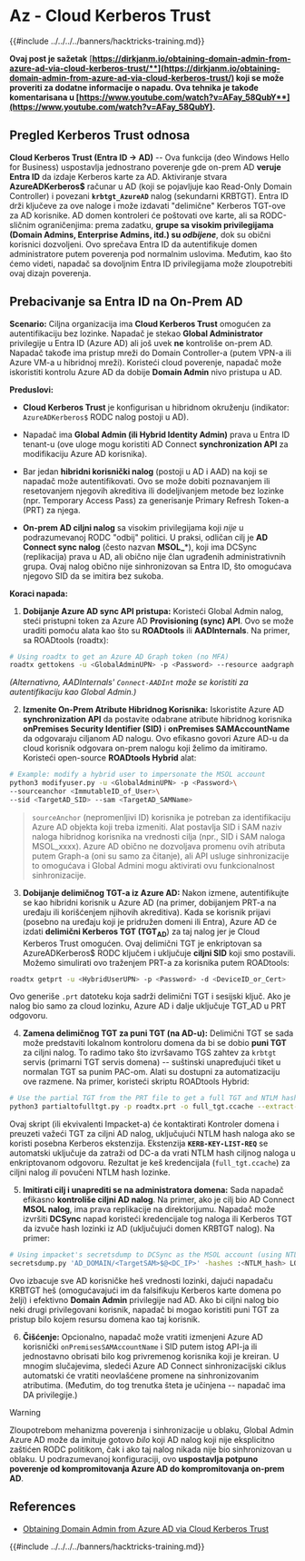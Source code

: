 # Az - Cloud Kerberos Trust

{{#include ../../../../banners/hacktricks-training.md}}

**Ovaj post je sažetak** [**https://dirkjanm.io/obtaining-domain-admin-from-azure-ad-via-cloud-kerberos-trust/**](https://dirkjanm.io/obtaining-domain-admin-from-azure-ad-via-cloud-kerberos-trust/) **koji se može proveriti za dodatne informacije o napadu. Ova tehnika je takođe komentarisana u** [**https://www.youtube.com/watch?v=AFay_58QubY**](https://www.youtube.com/watch?v=AFay_58QubY)**.**

## Pregled Kerberos Trust odnosa

**Cloud Kerberos Trust (Entra ID -> AD)** -- Ova funkcija (deo Windows Hello for Business) uspostavlja jednostrano poverenje gde on-prem AD **veruje Entra ID** da izdaje Kerberos karte za AD. Aktiviranje stvara **AzureADKerberos$** računar u AD (koji se pojavljuje kao Read-Only Domain Controller) i povezani **`krbtgt_AzureAD`** nalog (sekundarni KRBTGT). Entra ID drži ključeve za ove naloge i može izdavati "delimične" Kerberos TGT-ove za AD korisnike. AD domen kontroleri će poštovati ove karte, ali sa RODC-sličnim ograničenjima: prema zadatku, **grupe sa visokim privilegijama (Domain Admins, Enterprise Admins, itd.) su *odbijene***, dok su obični korisnici dozvoljeni. Ovo sprečava Entra ID da autentifikuje domen administratore putem poverenja pod normalnim uslovima. Međutim, kao što ćemo videti, napadač sa dovoljnim Entra ID privilegijama može zloupotrebiti ovaj dizajn poverenja.

## Prebacivanje sa Entra ID na On-Prem AD

**Scenario:** Ciljna organizacija ima **Cloud Kerberos Trust** omogućen za autentifikaciju bez lozinke. Napadač je stekao **Global Administrator** privilegije u Entra ID (Azure AD) ali još uvek **ne** kontroliše on-prem AD. Napadač takođe ima pristup mreži do Domain Controller-a (putem VPN-a ili Azure VM-a u hibridnoj mreži). Koristeći cloud poverenje, napadač može iskoristiti kontrolu Azure AD da dobije **Domain Admin** nivo pristupa u AD.

**Preduslovi:**

-   **Cloud Kerberos Trust** je konfigurisan u hibridnom okruženju (indikator: `AzureADKerberos$` RODC nalog postoji u AD).

-   Napadač ima **Global Admin (ili Hybrid Identity Admin)** prava u Entra ID tenant-u (ove uloge mogu koristiti AD Connect **synchronization API** za modifikaciju Azure AD korisnika).

-   Bar jedan **hibridni korisnički nalog** (postoji u AD i AAD) na koji se napadač može autentifikovati. Ovo se može dobiti poznavanjem ili resetovanjem njegovih akreditiva ili dodeljivanjem metode bez lozinke (npr. Temporary Access Pass) za generisanje Primary Refresh Token-a (PRT) za njega.

-   **On-prem AD ciljni nalog** sa visokim privilegijama koji *nije* u podrazumevanoj RODC "odbij" politici. U praksi, odličan cilj je **AD Connect sync nalog** (često nazvan **MSOL_***), koji ima DCSync (replikacija) prava u AD, ali obično nije član ugrađenih administrativnih grupa. Ovaj nalog obično nije sinhronizovan sa Entra ID, što omogućava njegovo SID da se imitira bez sukoba.

**Koraci napada:**

1.  **Dobijanje Azure AD sync API pristupa:** Koristeći Global Admin nalog, steći pristupni token za Azure AD **Provisioning (sync) API**. Ovo se može uraditi pomoću alata kao što su **ROADtools** ili **AADInternals**. Na primer, sa ROADtools (roadtx):
```bash
# Using roadtx to get an Azure AD Graph token (no MFA)
roadtx gettokens -u <GlobalAdminUPN> -p <Password> --resource aadgraph
```
*(Alternativno, AADInternals' `Connect-AADInt` može se koristiti za autentifikaciju kao Global Admin.)*

2.  **Izmenite On-Prem Atribute Hibridnog Korisnika:** Iskoristite Azure AD **synchronization API** da postavite odabrane atribute hibridnog korisnika **onPremises Security Identifier (SID)** i **onPremises SAMAccountName** da odgovaraju ciljanom AD nalogu. Ovo efikasno govori Azure AD-u da cloud korisnik odgovara on-prem nalogu koji želimo da imitiramo. Koristeći open-source **ROADtools Hybrid** alat:
```bash
# Example: modify a hybrid user to impersonate the MSOL account
python3 modifyuser.py -u <GlobalAdminUPN> -p <Password>\
--sourceanchor <ImmutableID_of_User>\
--sid <TargetAD_SID> --sam <TargetAD_SAMName>
```
> `sourceAnchor` (nepromenljivi ID) korisnika je potreban za identifikaciju Azure AD objekta koji treba izmeniti. Alat postavlja SID i SAM naziv naloga hibridnog korisnika na vrednosti cilja (npr., SID i SAM naloga MSOL_xxxx). Azure AD obično ne dozvoljava promenu ovih atributa putem Graph-a (oni su samo za čitanje), ali API usluge sinhronizacije to omogućava i Global Admini mogu aktivirati ovu funkcionalnost sinhronizacije.

3.  **Dobijanje delimičnog TGT-a iz Azure AD:** Nakon izmene, autentifikujte se kao hibridni korisnik u Azure AD (na primer, dobijanjem PRT-a na uređaju ili korišćenjem njihovih akreditiva). Kada se korisnik prijavi (posebno na uređaju koji je pridružen domeni ili Entra), Azure AD će izdati **delimični Kerberos TGT (TGT**<sub>**AD**</sub>) za taj nalog jer je Cloud Kerberos Trust omogućen. Ovaj delimični TGT je enkriptovan sa AzureADKerberos$ RODC ključem i uključuje **ciljni SID** koji smo postavili. Možemo simulirati ovo traženjem PRT-a za korisnika putem ROADtools:
```bash
roadtx getprt -u <HybridUserUPN> -p <Password> -d <DeviceID_or_Cert>
```
Ovo generiše `.prt` datoteku koja sadrži delimični TGT i sesijski ključ. Ako je nalog bio samo za cloud lozinku, Azure AD i dalje uključuje TGT_AD u PRT odgovoru.

4.  **Zamena delimičnog TGT za puni TGT (na AD-u):** Delimični TGT se sada može predstaviti lokalnom kontroloru domena da bi se dobio **puni TGT** za ciljni nalog. To radimo tako što izvršavamo TGS zahtev za `krbtgt` servis (primarni TGT servis domena) -- suštinski unapređujući tiket u normalan TGT sa punim PAC-om. Alati su dostupni za automatizaciju ove razmene. Na primer, koristeći skriptu ROADtools Hybrid:
```bash
# Use the partial TGT from the PRT file to get a full TGT and NTLM hash
python3 partialtofulltgt.py -p roadtx.prt -o full_tgt.ccache --extract-hash
```
Ovaj skript (ili ekvivalenti Impacket-a) će kontaktirati Kontroler domena i preuzeti važeći TGT za ciljni AD nalog, uključujući NTLM hash naloga ako se koristi posebna Kerberos ekstenzija. Ekstenzija **`KERB-KEY-LIST-REQ`** se automatski uključuje da zatraži od DC-a da vrati NTLM hash ciljnog naloga u enkriptovanom odgovoru. Rezultat je keš kredencijala (`full_tgt.ccache`) za ciljni nalog *ili* povučeni NTLM hash lozinke.

5.  **Imitirati cilj i unaprediti se na administratora domena:** Sada napadač efikasno **kontroliše ciljni AD nalog**. Na primer, ako je cilj bio AD Connect **MSOL nalog**, ima prava replikacije na direktorijumu. Napadač može izvršiti **DCSync** napad koristeći kredencijale tog naloga ili Kerberos TGT da izvuče hash lozinki iz AD (uključujući domen KRBTGT nalog). Na primer:
```bash
# Using impacket's secretsdump to DCSync as the MSOL account (using NTLM hash)
secretsdump.py 'AD_DOMAIN/<TargetSAM>$@<DC_IP>' -hashes :<NTLM_hash> LOCAL
```
Ovo izbacuje sve AD korisničke heš vrednosti lozinki, dajući napadaču KRBTGT heš (omogućavajući im da falsifikuju Kerberos karte domena po želji) i efektivno **Domain Admin** privilegije nad AD. Ako bi ciljni nalog bio neki drugi privilegovani korisnik, napadač bi mogao koristiti puni TGT za pristup bilo kojem resursu domena kao taj korisnik.

6.  **Čišćenje:** Opcionalno, napadač može vratiti izmenjeni Azure AD korisnički `onPremisesSAMAccountName` i SID putem istog API-ja ili jednostavno obrisati bilo kog privremenog korisnika koji je kreiran. U mnogim slučajevima, sledeći Azure AD Connect sinhronizacijski ciklus automatski će vratiti neovlašćene promene na sinhronizovanim atributima. (Međutim, do tog trenutka šteta je učinjena -- napadač ima DA privilegije.)

> [!WARNING]
> Zloupotrebom mehanizma poverenja i sinhronizacije u oblaku, Global Admin Azure AD može da imituje gotovo *bilo* koji AD nalog koji nije eksplicitno zaštićen RODC politikom, čak i ako taj nalog nikada nije bio sinhronizovan u oblaku. U podrazumevanoj konfiguraciji, ovo **uspostavlja potpuno poverenje od kompromitovanja Azure AD do kompromitovanja on-prem AD**.


## References

- [Obtaining Domain Admin from Azure AD via Cloud Kerberos Trust](https://dirkjanm.io/obtaining-domain-admin-from-azure-ad-via-cloud-kerberos-trust/)



{{#include ../../../../banners/hacktricks-training.md}}

